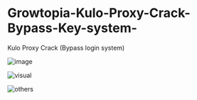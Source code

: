 # Growtopia-Kulo-Proxy-Crack-Bypass-Key-system-
Kulo Proxy Crack (Bypass login system)




![image](https://github.com/Evorrtez/Growtopia-Kulo-Proxy-Crack-Bypass-Key-system-/assets/161077538/fe8b64b4-35c9-4723-858c-9a6077ece36f)



![visual](https://github.com/Evorrtez/Growtopia-Kulo-Proxy-Crack-Bypass-Key-system-/assets/161077538/e4a17201-6ca7-4c85-af4e-8d85e9be14f4)

![others](https://github.com/Evorrtez/Growtopia-Kulo-Proxy-Crack-Bypass-Key-system-/assets/161077538/d6a14461-2fa9-4976-9999-7bbc401840a5)

